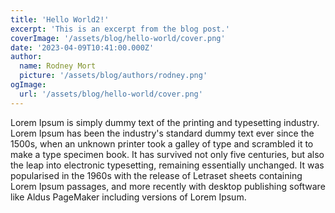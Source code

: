 ```yaml
---
title: 'Hello World2!'
excerpt: 'This is an excerpt from the blog post.'
coverImage: '/assets/blog/hello-world/cover.png'
date: '2023-04-09T10:41:00.000Z'
author:
  name: Rodney Mort
  picture: '/assets/blog/authors/rodney.png'
ogImage:
  url: '/assets/blog/hello-world/cover.png'
---
```


Lorem Ipsum is simply dummy text of the printing and typesetting industry. Lorem Ipsum has been the industry's standard dummy text ever since the 1500s, when an unknown printer took a galley of type and scrambled it to make a type specimen book. It has survived not only five centuries, but also the leap into electronic typesetting, remaining essentially unchanged. It was popularised in the 1960s with the release of Letraset sheets containing Lorem Ipsum passages, and more recently with desktop publishing software like Aldus PageMaker including versions of Lorem Ipsum.